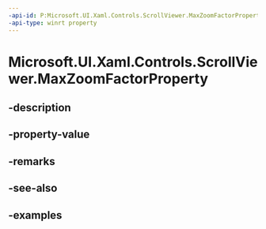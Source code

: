 ```yaml
---
-api-id: P:Microsoft.UI.Xaml.Controls.ScrollViewer.MaxZoomFactorProperty
-api-type: winrt property
---
```


# Microsoft.UI.Xaml.Controls.ScrollViewer.MaxZoomFactorProperty

<!--
public static Windows.UI.Xaml.DependencyProperty MaxZoomFactorProperty { get; }
-->


## -description

## -property-value

## -remarks

## -see-also

## -examples


